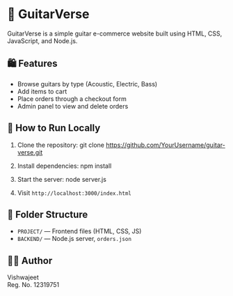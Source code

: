 # 🎸 GuitarVerse

GuitarVerse is a simple guitar e-commerce website built using HTML, CSS, JavaScript, and Node.js.

## 🛍 Features

- Browse guitars by type (Acoustic, Electric, Bass)
- Add items to cart
- Place orders through a checkout form
- Admin panel to view and delete orders

## 🚀 How to Run Locally

1. Clone the repository:
git clone https://github.com/YourUsername/guitar-verse.git

2. Install dependencies:
npm install

3. Start the server:
node server.js

4. Visit `http://localhost:3000/index.html`

## 📁 Folder Structure

- `PROJECT/` — Frontend files (HTML, CSS, JS)
- `BACKEND/` — Node.js server, `orders.json`

## 👨‍💻 Author

Vishwajeet  
Reg. No. 12319751  

